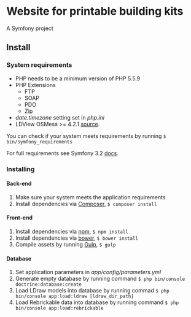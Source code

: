 # Website for printable building kits
A Symfony project 

## Install

### System requirements
* PHP needs to be a minimum version of PHP 5.5.9
* PHP Extensions
    * FTP 
    * SOAP 
    * PDO 
    * Zip 
* *date.timezone* setting set in *php.ini*
* LDView OSMesa >= 4.2.1 [source](https://tcobbs.github.io/ldview/).

You can check if your system meets requirements by running `$ bin/symfony_requirements`

For full requirements see Symfony 3.2 [docs](http://symfony.com/doc/3.2/reference/requirements.html).

### Installing  
   
#### Back-end
1. Make sure your system meets the application requirements
2. Install dependencies via [Composer](https://getcomposer.org/), `$ composer install`

#### Front-end
1. Install dependencies via [npm](https://www.npmjs.com/), `$ npm install`
1. Install dependencies via [bower](https://bower.io/), `$ bower install`
2. Compile assets by running [Gulp](http://gulpjs.com/), `$ gulp`

#### Database
1. Set application parameters in *app/config/parameters.yml*
2. Generate empty database by running command `$ php bin/console doctrine:database:create`    
3. Load LDraw models into database by running commad `$ php bin/console app:load:ldraw [ldraw_dir_path]` 
4. Load Rebrickable data into database by running command `$ php bin/console app:load:rebrickable`  